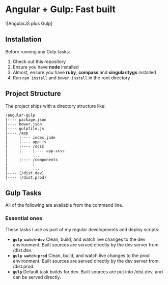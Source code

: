 # Angular + Gulp: Fast built
![AngularJS plus Gulp]
## Installation

Before running any Gulp tasks:

1. Check out this repository
2. Ensure you have **node** installed
4. Almost, ensure you have **ruby**, **compass** and **singularitygs** installed
3. Run `npm install` and `bower install` in the root directory

## Project Structure

The project ships with a directory structure like:

    /angular-gulp
    |---- package.json
    |---- bower.json
    |---- gulpfile.js
    |---- /app
    |     |---- index.jade
    |     |---- app.js
    |     |---- /scss
    |     |     |---- app.scss
    |           ...
    |     |---- /components
    |           |
    |           ...
    |---- (/dist.dev)
    |---- (/dist.prod)
    
## Gulp Tasks

All of the following are available from the command line.

### Essential ones

These tasks I use as part of my regular developments and deploy scripts:

- __`gulp watch-dev`__ Clean, build, and watch live changes to the dev environment. Built sources are served directly by the dev server from /dist.dev.
- __`gulp watch-prod`__ Clean, build, and watch live changes to the prod environment. Built sources are served directly by the dev server from /dist.prod.
- __`gulp`__ Default task builds for dev. Built sources are put into /dist.dev, and can be served directly.

